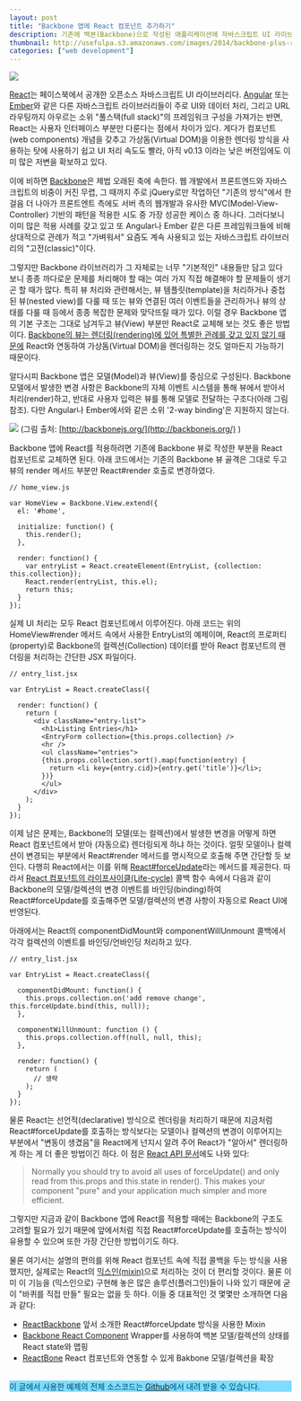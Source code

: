 ```yaml
---
layout: post
title: "Backbone 앱에 React 컴포넌트 추가하기"
description: 기존에 백본(Backbone)으로 작성된 애플리케이션에 자바스크립트 UI 라이브러리인 리액트(React)를 추가하는 방법을 간단하게 정리해 보았습니다.
thumbnail: http://usefulpa.s3.amazonaws.com/images/2014/backbone-plus-react.png
categories: ["web development"]
---
```


![](http://usefulpa.s3.amazonaws.com/images/2014/backbone-plus-react.png)

[React](https://facebook.github.io/react/index.html)는 페이스북에서 공개한 오픈소스 자바스크립트 UI 라이브러리다. [Angular](https://angularjs.org/) 또는 [Ember](http://emberjs.com/)와 같은 다른 자바스크립트 라이브러리들이 주로 UI와 데이터 처리, 그리고 URL 라우팅까지 아우르는 소위 "풀스택(full stack)"의 프레임워크 구성을 가져가는 반면, React는 사용자 인터페이스 부분만 다룬다는 점에서 차이가 있다. 게다가 컴포넌트(web components) 개념을 갖추고 가상돔(Virtual DOM)을 이용한 렌더링 방식을 사용하는 탓에 사용하기 쉽고 UI 처리 속도도 빨라, 아직 v0.13 이라는 낮은 버전임에도 이미 많은 저변을 확보하고 있다.

이에 비하면 [Backbone](http://backbonejs.org/)은 제법 오래된 축에 속한다. 웹 개발에서 프론트엔드와 자바스크립트의 비중이 커진 무렵, 그 때까지 주로 jQuery로만 작업하던 "기존의 방식"에서 한걸음 더 나아가 프론트엔트 측에도 서버 측의 웹개발과 유사한 MVC(Model-View-Controller) 기반의 패턴을 적용한 시도 중 가장 성공한 케이스 중 하나다. 그러다보니 이미 많은 적용 사례를 갖고 있고 또 Angular나 Ember 같은 다른 프레임워크들에 비해 상대적으로 관례가 적고 "가벼워서" 요즘도 계속 사용되고 있는 자바스크립트 라이브러리의 "고전(classic)"이다.

그렇지만 Backbone 라이브러리가 그 자체로는 너무 "기본적인" 내용들만 담고 있다 보니 종종 까다로운 문제를 처리해야 할 때는 여러 가지 직접 해결해야 할 문제들이 생기곤 할 때가 많다. 특히 뷰 처리와 관련해서는, 뷰 템플릿(template)을 처리하거나 중첩된 뷰(nested view)를 다룰 때 또는 뷰와 연결된 여러 이벤트들을 관리하거나 뷰의 상태를 다룰 때 등에서 종종 복잡한 문제와 맞닥뜨릴 때가 있다. 이럴 경우 Backbone 앱의 기본 구조는 그대로 남겨두고 뷰(View) 부분만 React로 교체해 보는 것도 좋은 방법이다. [Backbone의 뷰는 렌더링(rendering)에 있어 특별한 관례를 갖고 있지 않기 때문에](http://backbonejs.org/#View-rendering) React와 연동하여 가상돔(Virtual DOM)을 렌더링하는 것도 얼마든지 가능하기 때문이다.

알다시피 Backbone 앱은 모델(Model)과 뷰(View)를 중심으로 구성된다. Backbone 모델에서 발생한 변경 사항은 Backbone의 자체 이벤트 시스템을 통해 뷰에서 받아서 처리(render)하고, 반대로 사용자 입력은 뷰를 통해 모델로 전달하는 구조다(아래 그림 참조). 다만 Angular나 Ember에서와 같은 소위 '2-way binding'은 지원하지 않는다.

![](http://usefulpa.s3.amazonaws.com/images/2014/backbone-model-view.png)
(그림 출처: [http://backbonejs.org/](http://backbonejs.org/) )

Backbone 앱에 React를 적용하려면 기존에 Backbone 뷰로 작성한 부분을 React 컴포넌트로 교체하면 된다. 아래 코드에서는 기존의 Backbone 뷰 골격은 그대로 두고 뷰의 render 메서드 부분만 React#render 호출로 변경하였다.

	// home_view.js
	
	var HomeView = Backbone.View.extend({
	  el: '#home',
	
	  initialize: function() {
	    this.render();
	  },
	  
	  render: function() {
	    var entryList = React.createElement(EntryList, {collection: this.collection});
	    React.render(entryList, this.el);
	    return this;
	  }
	});

실제 UI 처리는 모두 React 컴포넌트에서 이루어진다. 아래 코드는 위의 HomeView#render 메서드 속에서 사용한 EntryList의 예제이며, React의 프로퍼티(property)로 Backbone의 컬렉션(Collection) 데이터를 받아 React 컴포넌트의 렌더링을 처리하는 간단한 JSX 파일이다.

	// entry_list.jsx
	
	var EntryList = React.createClass({
	
	  render: function() {
	    return (
	      <div className="entry-list">
	        <h1>Listing Entries</h1>
	        <EntryForm collection={this.props.collection} />
	        <hr />
	        <ul className="entries">
	        {this.props.collection.sort().map(function(entry) {
	          return <li key={entry.cid}>{entry.get('title')}</li>;
	        })}
	        </ul>
	      </div>
	    );
	  }
	});

이제 남은 문제는, Backbone의 모델(또는 컬렉션)에서 발생한 변경을 어떻게 하면 React 컴포넌트에서 받아 (자동으로) 렌더링되게 하냐 하는 것이다. 얼핏 모델이나 컬렉션이 변경되는 부분에서 React#render 메서드를 명시적으로 호출해 주면 간단할 듯 보인다. 다행히 React에서는 이를 위해 [React#forceUpdate](https://facebook.github.io/react/docs/component-api.html#forceupdate)라는 메서드를 제공한다. 따라서 [React 컴포넌트의 라이프사이클(Life-cycle)](https://facebook.github.io/react/docs/component-specs.html) 콜백 함수 속에서 다음과 같이 Backbone의 모델/컬렉션의 변경 이벤트를 바인딩(binding)하여 React#forceUpdate를 호출해주면 모델/컬렉션의 변경 사항이 자동으로 React UI에 반영된다.

아래에서는 React의 componentDidMount와 componentWillUnmount 콜백에서 각각 컬렉션의 이벤트를 바인딩/언바인딩 처리하고 있다.

	// entry_list.jsx
	
	var EntryList = React.createClass({
	
	  componentDidMount: function() {
	    this.props.collection.on('add remove change', this.forceUpdate.bind(this, null));
	  },
	
	  componentWillUnmount: function () {
	    this.props.collection.off(null, null, this);
	  },
	  
	  render: function() {
	    return (
	      // 생략
	    );
	  }
	});


물론 React는 선언적(declarative) 방식으로 렌더링을 처리하기 때문에 지금처럼 React#forceUpdate를 호출하는 방식보다는 모델이나 컬렉션의 변경이 이루어지는 부분에서 "변동이 생겼음"을 React에게 넌지시 알려 주어 React가 "알아서" 렌더링하게 하는 게 더 좋은 방법이긴 하다. 이 점은 [React API 문서](https://facebook.github.io/react/docs/component-api.html#forceupdate)에도 나와 있다:

> Normally you should try to avoid all uses of forceUpdate() and only read from this.props and this.state in render(). This makes your component "pure" and your application much simpler and more efficient.

그렇지만 지금과 같이 Backbone 앱에 React를 적용할 때에는 Backbone의 구조도 고려할 필요가 있기 때문에 앞에서처럼 직접 React#forceUpdate를 호출하는 방식이 유용할 수 있으며 또한 가장 간단한 방법이기도 하다. 

물론 여기서는 설명의 편의를 위해 React 컴포넌트 속에 직접 콜백을 두는 방식을 사용했지만, 실제로는 React의 [믹스인(mixin)](https://facebook.github.io/react/docs/reusable-components.html#mixins)으로 처리하는 것이 더 편리할 것이다. 물론 이미 이 기능을 (믹스인으로) 구현해 놓은 많은 솔루션(플러그인)들이 나와 있기 때문에 굳이 "바퀴를 직접 만들" 필요는 없을 듯 하다. 이들 중 대표적인 것 몇몇만 소개하면 다음과 같다:

- [ReactBackbone](https://github.com/clayallsopp/react.backbone) 앞서 소개한 React#forceUpdate 방식을 사용한 Mixin
- [Backbone React Component](http://magalhas.github.io/backbone-react-component/) Wrapper를 사용하여 백본 모델/컬렉션의 상태를 React state와 맵핑
- [ReactBone](https://github.com/andrejewski/reactbone)  React 컴포넌트와 연동할 수 있게 Bakbone 모델/컬렉션을 확장

<br/>
<div class="panel panel-default">
  <div class="panel-body" style="background: #7FDBFF; color: hsla(197, 100%, 20%, 1.0);">
이 글에서 사용한 예제의 전체 소스코드는 <a href="https://github.com/usefulparadigm/backbone-reactjs">Github</a>에서 내려 받을 수 있습니다. 
  </div>
</div>
